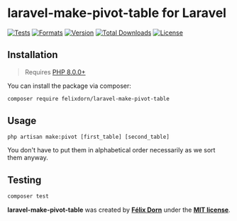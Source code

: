 # laravel-make-pivot-table for Laravel                 

[![Tests](https://github.com/felixdorn/laravel-make-pivot-table/actions/workflows/tests.yml/badge.svg?branch=master)](https://github.com/felixdorn/laravel-make-pivot-table/actions/workflows/tests.yml)
[![Formats](https://github.com/felixdorn/laravel-make-pivot-table/actions/workflows/formats.yml/badge.svg?branch=master)](https://github.com/felixdorn/laravel-make-pivot-table/actions/workflows/formats.yml)
[![Version](https://poser.pugx.org/felixdorn/laravel-make-pivot-table/version)](//packagist.org/packages/felixdorn/laravel-make-pivot-table)
[![Total Downloads](https://poser.pugx.org/felixdorn/laravel-make-pivot-table/downloads)](//packagist.org/packages/felixdorn/laravel-make-pivot-table)
[![License](https://poser.pugx.org/felixdorn/laravel-make-pivot-table/license)](//packagist.org/packages/felixdorn/laravel-make-pivot-table)

## Installation

> Requires [PHP 8.0.0+](https://php.net/releases)

You can install the package via composer:

```bash
composer require felixdorn/laravel-make-pivot-table
```

## Usage
```
php artisan make:pivot [first_table] [second_table]
```

You don't have to put them in alphabetical order necessarily as we sort them anyway.


## Testing
```bash
composer test
```

**laravel-make-pivot-table** was created by **[Félix Dorn](https://twitter.com/afelixdorn)** under the **[MIT license](https://opensource.org/licenses/MIT)**.
